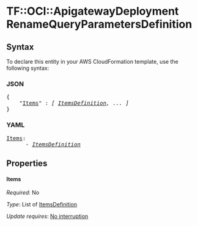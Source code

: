# TF::OCI::ApigatewayDeployment RenameQueryParametersDefinition

## Syntax

To declare this entity in your AWS CloudFormation template, use the following syntax:

### JSON

<pre>
{
    "<a href="#items" title="Items">Items</a>" : <i>[ <a href="itemsdefinition.md">ItemsDefinition</a>, ... ]</i>
}
</pre>

### YAML

<pre>
<a href="#items" title="Items">Items</a>: <i>
      - <a href="itemsdefinition.md">ItemsDefinition</a></i>
</pre>

## Properties

#### Items

_Required_: No

_Type_: List of <a href="itemsdefinition.md">ItemsDefinition</a>

_Update requires_: [No interruption](https://docs.aws.amazon.com/AWSCloudFormation/latest/UserGuide/using-cfn-updating-stacks-update-behaviors.html#update-no-interrupt)

